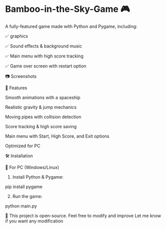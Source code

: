 # Bamboo-in-the-Sky-Game 🎮

A fully-featured game made with Python and Pygame, including:

✅ graphics

✅ Sound effects & background music

✅ Main menu with high score tracking

✅ Game over screen with restart option

📷 Screenshots



🚀 Features

Smooth animations with a spaceship 

Realistic gravity & jump mechanics

Moving pipes with collision detection

Score tracking & high score saving

Main menu with Start, High Score, and Exit options

Optimized for PC


🛠 Installation

🔹 For PC (Windows/Linux)

1. Install Python & Pygame:

pip install pygame


2. Run the game:

python main.py


📜 This project is open-source. Feel free to modify and improve 
Let me know if you want any modification
